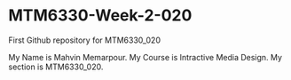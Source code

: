 # MTM6330-Week-2-020
First Github repository for MTM6330_020



My Name is Mahvin Memarpour.
My Course is Intractive Media Design.
My section is MTM6330_020. 